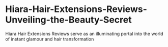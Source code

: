 # Hiara-Hair-Extensions-Reviews-Unveiling-the-Beauty-Secret
Hiara Hair Extensions Reviews serve as an illuminating portal into the world of instant glamour and hair transformation
